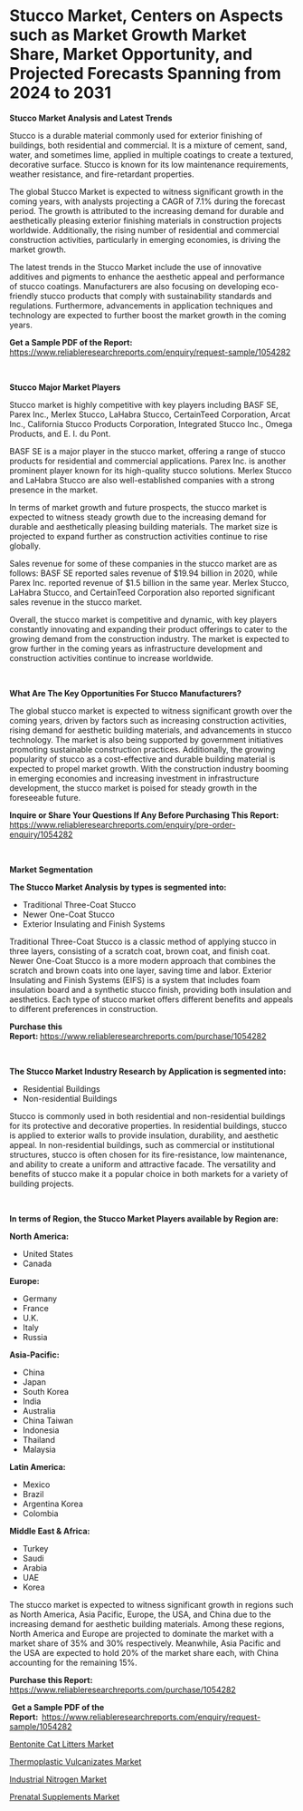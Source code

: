 <p><h1>Stucco Market, Centers on Aspects such as Market Growth Market Share, Market Opportunity, and Projected Forecasts Spanning from 2024 to 2031</h1></p><p><strong>Stucco Market Analysis and Latest Trends</strong></p>
<p><p>Stucco is a durable material commonly used for exterior finishing of buildings, both residential and commercial. It is a mixture of cement, sand, water, and sometimes lime, applied in multiple coatings to create a textured, decorative surface. Stucco is known for its low maintenance requirements, weather resistance, and fire-retardant properties.</p><p>The global Stucco Market is expected to witness significant growth in the coming years, with analysts projecting a CAGR of 7.1% during the forecast period. The growth is attributed to the increasing demand for durable and aesthetically pleasing exterior finishing materials in construction projects worldwide. Additionally, the rising number of residential and commercial construction activities, particularly in emerging economies, is driving the market growth.</p><p>The latest trends in the Stucco Market include the use of innovative additives and pigments to enhance the aesthetic appeal and performance of stucco coatings. Manufacturers are also focusing on developing eco-friendly stucco products that comply with sustainability standards and regulations. Furthermore, advancements in application techniques and technology are expected to further boost the market growth in the coming years.</p></p>
<p><strong>Get a Sample PDF of the Report:&nbsp;</strong> <a href="https://www.reliableresearchreports.com/enquiry/request-sample/1054282">https://www.reliableresearchreports.com/enquiry/request-sample/1054282</a></p>
<p>&nbsp;</p>
<p><strong>Stucco Major Market Players</strong></p>
<p><p>Stucco market is highly competitive with key players including BASF SE, Parex Inc., Merlex Stucco, LaHabra Stucco, CertainTeed Corporation, Arcat Inc., California Stucco Products Corporation, Integrated Stucco Inc., Omega Products, and E. I. du Pont. </p><p>BASF SE is a major player in the stucco market, offering a range of stucco products for residential and commercial applications. Parex Inc. is another prominent player known for its high-quality stucco solutions. Merlex Stucco and LaHabra Stucco are also well-established companies with a strong presence in the market. </p><p>In terms of market growth and future prospects, the stucco market is expected to witness steady growth due to the increasing demand for durable and aesthetically pleasing building materials. The market size is projected to expand further as construction activities continue to rise globally.</p><p>Sales revenue for some of these companies in the stucco market are as follows: BASF SE reported sales revenue of $19.94 billion in 2020, while Parex Inc. reported revenue of $1.5 billion in the same year. Merlex Stucco, LaHabra Stucco, and CertainTeed Corporation also reported significant sales revenue in the stucco market.</p><p>Overall, the stucco market is competitive and dynamic, with key players constantly innovating and expanding their product offerings to cater to the growing demand from the construction industry. The market is expected to grow further in the coming years as infrastructure development and construction activities continue to increase worldwide.</p></p>
<p>&nbsp;</p>
<p><strong>What Are The Key Opportunities For Stucco Manufacturers?</strong></p>
<p><p>The global stucco market is expected to witness significant growth over the coming years, driven by factors such as increasing construction activities, rising demand for aesthetic building materials, and advancements in stucco technology. The market is also being supported by government initiatives promoting sustainable construction practices. Additionally, the growing popularity of stucco as a cost-effective and durable building material is expected to propel market growth. With the construction industry booming in emerging economies and increasing investment in infrastructure development, the stucco market is poised for steady growth in the foreseeable future.</p></p>
<p><strong>Inquire or Share Your Questions If Any Before Purchasing This Report:</strong> <a href="https://www.reliableresearchreports.com/enquiry/pre-order-enquiry/1054282">https://www.reliableresearchreports.com/enquiry/pre-order-enquiry/1054282</a></p>
<p>&nbsp;</p>
<p><strong>Market Segmentation</strong></p>
<p><strong>The Stucco Market Analysis by types is segmented into:</strong></p>
<p><ul><li>Traditional Three-Coat Stucco</li><li>Newer One-Coat Stucco</li><li>Exterior Insulating and Finish Systems</li></ul></p>
<p><p>Traditional Three-Coat Stucco is a classic method of applying stucco in three layers, consisting of a scratch coat, brown coat, and finish coat. Newer One-Coat Stucco is a more modern approach that combines the scratch and brown coats into one layer, saving time and labor. Exterior Insulating and Finish Systems (EIFS) is a system that includes foam insulation board and a synthetic stucco finish, providing both insulation and aesthetics. Each type of stucco market offers different benefits and appeals to different preferences in construction.</p></p>
<p><strong>Purchase this Report:&nbsp;</strong><a href="https://www.reliableresearchreports.com/purchase/1054282">https://www.reliableresearchreports.com/purchase/1054282</a></p>
<p>&nbsp;</p>
<p><strong>The Stucco Market Industry Research by Application is segmented into:</strong></p>
<p><ul><li>Residential Buildings</li><li>Non-residential Buildings</li></ul></p>
<p><p>Stucco is commonly used in both residential and non-residential buildings for its protective and decorative properties. In residential buildings, stucco is applied to exterior walls to provide insulation, durability, and aesthetic appeal. In non-residential buildings, such as commercial or institutional structures, stucco is often chosen for its fire-resistance, low maintenance, and ability to create a uniform and attractive facade. The versatility and benefits of stucco make it a popular choice in both markets for a variety of building projects.</p></p>
<p>&nbsp;</p>
<p><strong>In terms of Region, the Stucco Market Players available by Region are:</strong></p>
<p>
    <p> <strong> North America: </strong>
        <ul>
            <li>United States</li>
            <li>Canada</li>
        </ul>
        </p> 
    <p> <strong> Europe: </strong>
        <ul>
            <li>Germany</li>
            <li>France</li>
            <li>U.K.</li>
            <li>Italy</li>
            <li>Russia</li>
        </ul>
        </p> 
    <p> <strong> Asia-Pacific: </strong>
        <ul>
            <li>China</li>
            <li>Japan</li>
            <li>South Korea</li>
            <li>India</li>
            <li>Australia</li>
            <li>China Taiwan</li>
            <li>Indonesia</li>
            <li>Thailand</li>
            <li>Malaysia</li>
        </ul>
        </p> 
    <p> <strong> Latin America: </strong>
        <ul>
            <li>Mexico</li>
            <li>Brazil</li>
            <li>Argentina Korea</li>
            <li>Colombia</li>
        </ul>
        </p> 
    <p> <strong> Middle East & Africa: </strong>
        <ul>
            <li>Turkey</li>
            <li>Saudi</li>
            <li>Arabia</li>
            <li>UAE</li>
            <li>Korea</li>
        </ul>
    </p>
    </p>
<p><p>The stucco market is expected to witness significant growth in regions such as North America, Asia Pacific, Europe, the USA, and China due to the increasing demand for aesthetic building materials. Among these regions, North America and Europe are projected to dominate the market with a market share of 35% and 30% respectively. Meanwhile, Asia Pacific and the USA are expected to hold 20% of the market share each, with China accounting for the remaining 15%.</p></p>
<p><strong>Purchase this Report: </strong><a href="https://www.reliableresearchreports.com/purchase/1054282">https://www.reliableresearchreports.com/purchase/1054282</a></p>
<p>&nbsp;<strong>Get a Sample PDF of the Report:&nbsp;&nbsp;</strong><a href="https://www.reliableresearchreports.com/enquiry/request-sample/1054282">https://www.reliableresearchreports.com/enquiry/request-sample/1054282</a></p>
<p><strong></strong></p>
<p><p><a href="https://issuu.com/reportprime-2/docs/bentonite-cat-litters-market-size-2030.pptx">Bentonite Cat Litters Market</a></p><p><a href="https://github.com/dx0328/Market-Research-Report-List-1/blob/main/thermoplastic-vulcanizates-market.md">Thermoplastic Vulcanizates Market</a></p><p><a href="https://github.com/juancolorado15/Market-Research-Report-List-1/blob/main/industrial-nitrogen-market.md">Industrial Nitrogen Market</a></p><p><a href="https://issuu.com/reportprime-2/docs/prenatal-supplements-market-size-2030.pptx">Prenatal Supplements Market</a></p></p>